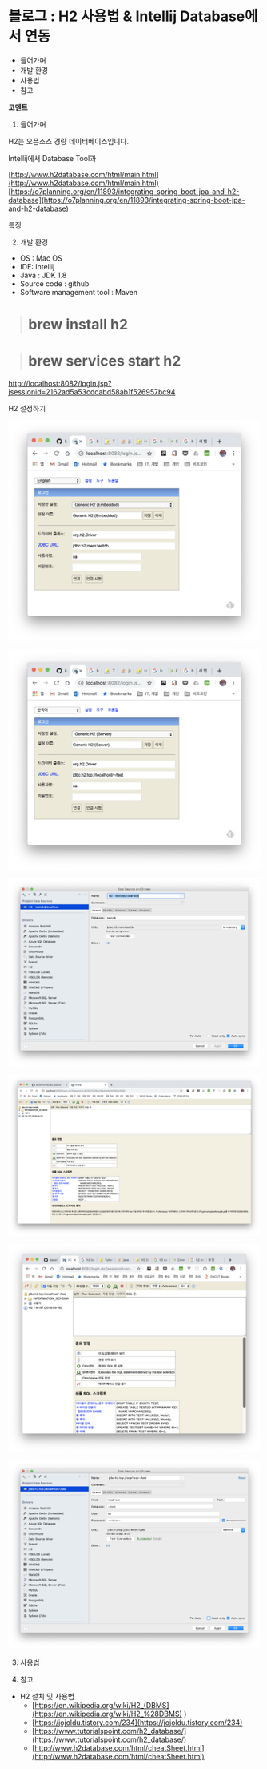 # 블로그 : H2 사용법 & Intellij Database에서 연동
* 들어가며
* 개발 환경
* 사용법
* 참고

**코멘트**

1. 들어가며

H2는 오픈소스 경량 데이터베이스입니다.

Intellij에서 Database Tool과

[http://www.h2database.com/html/main.html](http://www.h2database.com/html/main.html)
[https://o7planning.org/en/11893/integrating-spring-boot-jpa-and-h2-database](https://o7planning.org/en/11893/integrating-spring-boot-jpa-and-h2-database)

특징

2. 개발 환경

* OS : Mac OS
* IDE: Intellij
* Java : JDK 1.8
* Source code : github
* Software management tool : Maven

># brew install h2

># brew services start h2

[http://localhost:8082/login.jsp?jsessionid=2162ad5a53cdcabd58ab1f526957bc94](http://localhost:8082/login.jsp?jsessionid=2162ad5a53cdcabd58ab1f526957bc94)

H2 설정하기

![](%EB%B8%94%EB%A1%9C%EA%B7%B8%20%20H2%20%EC%82%AC%EC%9A%A9%EB%B2%95%20&%20Intellij%20Database%EC%97%90%EC%84%9C%20%EC%97%B0%EB%8F%99/image_1.png)

![](%EB%B8%94%EB%A1%9C%EA%B7%B8%20%20H2%20%EC%82%AC%EC%9A%A9%EB%B2%95%20&%20Intellij%20Database%EC%97%90%EC%84%9C%20%EC%97%B0%EB%8F%99/image_2.png)

![](%EB%B8%94%EB%A1%9C%EA%B7%B8%20%20H2%20%EC%82%AC%EC%9A%A9%EB%B2%95%20&%20Intellij%20Database%EC%97%90%EC%84%9C%20%EC%97%B0%EB%8F%99/image_5.png)

![](%EB%B8%94%EB%A1%9C%EA%B7%B8%20%20H2%20%EC%82%AC%EC%9A%A9%EB%B2%95%20&%20Intellij%20Database%EC%97%90%EC%84%9C%20%EC%97%B0%EB%8F%99/image_6.png)

![](%EB%B8%94%EB%A1%9C%EA%B7%B8%20%20H2%20%EC%82%AC%EC%9A%A9%EB%B2%95%20&%20Intellij%20Database%EC%97%90%EC%84%9C%20%EC%97%B0%EB%8F%99/image_3.png)

![](%EB%B8%94%EB%A1%9C%EA%B7%B8%20%20H2%20%EC%82%AC%EC%9A%A9%EB%B2%95%20&%20Intellij%20Database%EC%97%90%EC%84%9C%20%EC%97%B0%EB%8F%99/image_4.png)

3. 사용법

4. 참고

* H2 설치 및 사용법
	* [https://en.wikipedia.org/wiki/H2_(DBMS](https://en.wikipedia.org/wiki/H2_%28DBMS) )
	* [https://jojoldu.tistory.com/234](https://jojoldu.tistory.com/234)
	* [https://www.tutorialspoint.com/h2_database/](https://www.tutorialspoint.com/h2_database/)
	* [http://www.h2database.com/html/cheatSheet.html](http://www.h2database.com/html/cheatSheet.html)